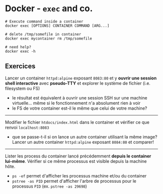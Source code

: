 # Docker - `exec` and co. 

```
# Execute command inside a container
docker exec [OPTIONS] CONTAINER COMMAND [ARG...]

# delete /tmp/somefile in container
docker exec mycontainer rm /tmp/somefile

# need help?
docker exec -h 
```

## Exercices

Lancer un container `httpd:alpine` exposant `8083:80` et y
**ouvrir une session shell interactive** avec **pseudo-TTY** et explorer le système de fichier (i.e. filesystem ou FS)

- le résultat est équivalent à ouvrir une session SSH sur une machine virtuelle... même si le fonctionnement n'a absolument rien à voir
- le FS de votre container est-il le même que celui de votre machine? 

---

Modifier le fichier `htdocs/index.html` dans le container et vérifier ce que renvoi `localhost:8083`

- que se passe-t-il si on lance un autre container utilisant la même image? Lancer un autre container `httpd:alpine` exposant `8084:80` et comparer!

---

Lister les process du container lancé précédemment **depuis le container lui-même**. Vérifier si ce même processus est visible depuis la machine hôte. 

- `ps -ef` permet d'afficher les processus machine et/ou du container
- `pstree -as PID` permet d'afficher l'arbre de processus pour le processus `PID` (ex. `pstree -as 29698`)  

